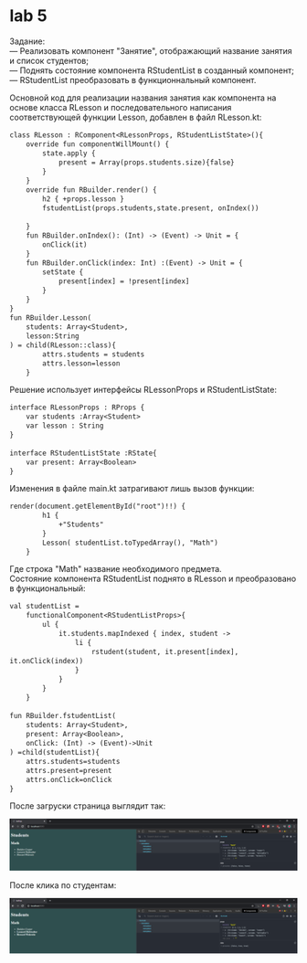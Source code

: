 # lab 5
Задание:\
    — Реализовать компонент "Занятие", отображающий название занятия и список студентов;\
    — Поднять состояние компонента RStudentList  в созданный компонент;\
    — RStudentList преобразовать в функционнальный компонент.

Основной код для реализации названия занятия как компонента на основе класса RLesson и последовательного написания соответствующей функции Lesson, добавлен в файл RLesson.kt:

    class RLesson : RComponent<RLessonProps, RStudentListState>(){
        override fun componentWillMount() {
            state.apply {
                present = Array(props.students.size){false}
            }
        }
        override fun RBuilder.render() {
            h2 { +props.lesson }
            fstudentList(props.students,state.present, onIndex())

        }
        fun RBuilder.onIndex(): (Int) -> (Event) -> Unit = {
            onClick(it)
        }
        fun RBuilder.onClick(index: Int) :(Event) -> Unit = {
            setState {
                present[index] = !present[index]
            }
        }
    }
    fun RBuilder.Lesson(
        students: Array<Student>,
        lesson:String
    ) = child(RLesson::class){
            attrs.students = students
            attrs.lesson=lesson
        }

Решение использует интерфейсы RLessonProps и RStudentListState:
    
    interface RLessonProps : RProps {
        var students :Array<Student>
        var lesson : String
    }

    interface RStudentListState :RState{
        var present: Array<Boolean>
    }


Изменения в файле main.kt затрагивают лишь вызов функции:

    render(document.getElementById("root")!!) {
            h1 {
                +"Students"
            }
            Lesson( studentList.toTypedArray(), "Math")
        }
Где строка "Math" название необходимого предмета.\
Состояние компонента RStudentList поднято в RLesson и преобразовано в функциональный:

    val studentList =
        functionalComponent<RStudentListProps>{
            ul {
                it.students.mapIndexed { index, student ->
                    li {
                        rstudent(student, it.present[index], it.onClick(index))
                    }
                }
            }
        }

    fun RBuilder.fstudentList(
        students: Array<Student>,
        present: Array<Boolean>,
        onClick: (Int) -> (Event)->Unit
    ) =child(studentList){
        attrs.students=students
        attrs.present=present
        attrs.onClick=onClick
    }

После загруски страница выглядит так:

![](https://github.com/mementomorri/Kotlin-Frontend/blob/lab5/screenshots/load.PNG)

После клика по студентам:

![](https://github.com/mementomorri/Kotlin-Frontend/blob/lab5/screenshots/click_on_student.PNG)
